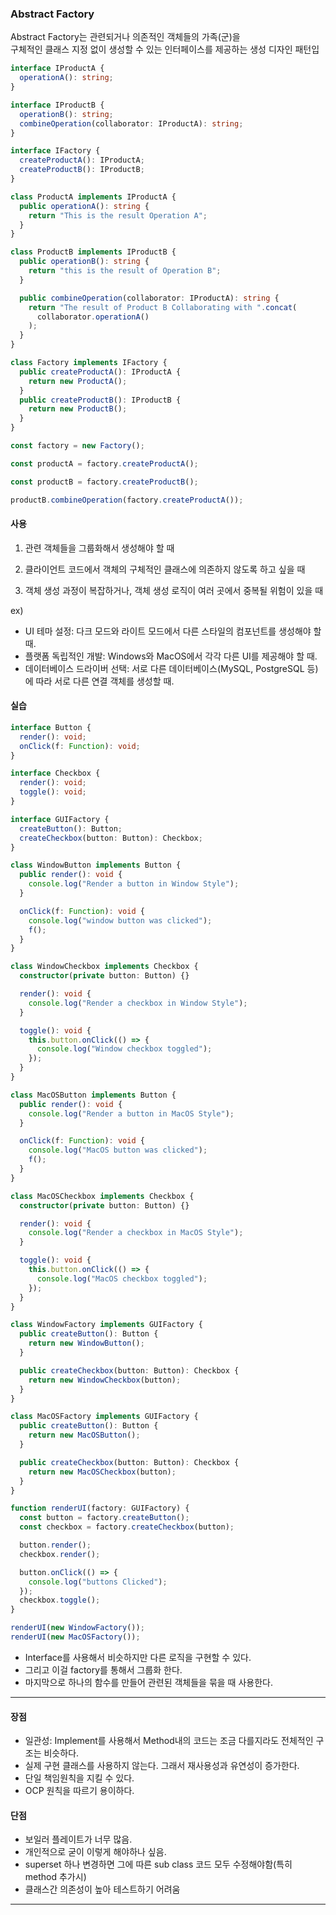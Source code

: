 ### Abstract Factory

Abstract Factory는 관련되거나 의존적인 객체들의 가족(군)을 <br />
구체적인 클래스 지정 없이 생성할 수 있는 인터페이스를 제공하는 생성 디자인 패턴입

```ts
interface IProductA {
  operationA(): string;
}

interface IProductB {
  operationB(): string;
  combineOperation(collaborator: IProductA): string;
}

interface IFactory {
  createProductA(): IProductA;
  createProductB(): IProductB;
}

class ProductA implements IProductA {
  public operationA(): string {
    return "This is the result Operation A";
  }
}

class ProductB implements IProductB {
  public operationB(): string {
    return "this is the result of Operation B";
  }

  public combineOperation(collaborator: IProductA): string {
    return "The result of Product B Collaborating with ".concat(
      collaborator.operationA()
    );
  }
}

class Factory implements IFactory {
  public createProductA(): IProductA {
    return new ProductA();
  }
  public createProductB(): IProductB {
    return new ProductB();
  }
}

const factory = new Factory();

const productA = factory.createProductA();

const productB = factory.createProductB();

productB.combineOperation(factory.createProductA());
```

#### 사용

1. 관련 객체들을 그룹화해서 생성해야 할 때

2. 클라이언트 코드에서 객체의 구체적인 클래스에 의존하지 않도록 하고 싶을 때

3. 객체 생성 과정이 복잡하거나, 객체 생성 로직이 여러 곳에서 중복될 위험이 있을 때

ex) <br />

- UI 테마 설정: 다크 모드와 라이트 모드에서 다른 스타일의 컴포넌트를 생성해야 할 때.
- 플랫폼 독립적인 개발: Windows와 MacOS에서 각각 다른 UI를 제공해야 할 때.
- 데이터베이스 드라이버 선택: 서로 다른 데이터베이스(MySQL, PostgreSQL 등)에 따라 서로 다른 연결 객체를 생성할 때.

#### 실습

```ts
interface Button {
  render(): void;
  onClick(f: Function): void;
}

interface Checkbox {
  render(): void;
  toggle(): void;
}

interface GUIFactory {
  createButton(): Button;
  createCheckbox(button: Button): Checkbox;
}

class WindowButton implements Button {
  public render(): void {
    console.log("Render a button in Window Style");
  }

  onClick(f: Function): void {
    console.log("window button was clicked");
    f();
  }
}

class WindowCheckbox implements Checkbox {
  constructor(private button: Button) {}

  render(): void {
    console.log("Render a checkbox in Window Style");
  }

  toggle(): void {
    this.button.onClick(() => {
      console.log("Window checkbox toggled");
    });
  }
}

class MacOSButton implements Button {
  public render(): void {
    console.log("Render a button in MacOS Style");
  }

  onClick(f: Function): void {
    console.log("MacOS button was clicked");
    f();
  }
}

class MacOSCheckbox implements Checkbox {
  constructor(private button: Button) {}

  render(): void {
    console.log("Render a checkbox in MacOS Style");
  }

  toggle(): void {
    this.button.onClick(() => {
      console.log("MacOS checkbox toggled");
    });
  }
}

class WindowFactory implements GUIFactory {
  public createButton(): Button {
    return new WindowButton();
  }

  public createCheckbox(button: Button): Checkbox {
    return new WindowCheckbox(button);
  }
}

class MacOSFactory implements GUIFactory {
  public createButton(): Button {
    return new MacOSButton();
  }

  public createCheckbox(button: Button): Checkbox {
    return new MacOSCheckbox(button);
  }
}

function renderUI(factory: GUIFactory) {
  const button = factory.createButton();
  const checkbox = factory.createCheckbox(button);

  button.render();
  checkbox.render();

  button.onClick(() => {
    console.log("buttons Clicked");
  });
  checkbox.toggle();
}

renderUI(new WindowFactory());
renderUI(new MacOSFactory());
```

- Interface를 사용해서 비슷하지만 다른 로직을 구현할 수 있다.
- 그리고 이걸 factory를 통해서 그룹화 한다.
- 마지막으로 하나의 함수를 만들어 관련된 객체들을 묶을 때 사용한다.

---

#### 장점

- 일관성: Implement를 사용해서 Method내의 코드는 조금 다를지라도 전체적인 구조는 비슷하다.
- 실제 구현 클래스를 사용하지 않는다. 그래서 재사용성과 유연성이 증가한다.
- 단일 책임원칙을 지킬 수 있다.
- OCP 원칙을 따르기 용이하다.

#### 단점

- 보일러 플레이트가 너무 많음.
- 개인적으로 굳이 이렇게 해야하나 싶음.
- superset 하나 변경하면 그에 따른 sub class 코드 모두 수정해야함(특히 method 추가시)
- 클래스간 의존성이 높아 테스트하기 어려움

---
